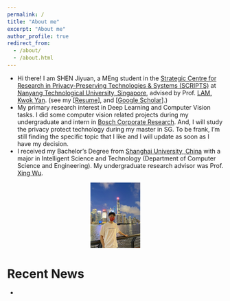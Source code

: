 ```yaml
---
permalink: /
title: "About me"
excerpt: "About me"
author_profile: true
redirect_from: 
  - /about/
  - /about.html
---
```


* Hi there! I am SHEN Jiyuan, a MEng student in the [Strategic Centre for Research in Privacy-Preserving Technologies & Systems (SCRIPTS)](https://www.ntu.edu.sg/scripts/home) at [Nanyang Technological University, Singapore](https://www.ntu.edu.sg/index), advised by Prof. [LAM, Kwok Yan](https://personal.ntu.edu.sg/kwokyan.lam/). (see my [[Resume]()], and [[Google Scholar]()].)
* My primary research interest in Deep Learning and Computer Vision tasks. I did some computer vision related projects during my undergraduate and intern in [Bosch Corporate Research](https://www.bosch.com/). And, I will study the privacy protect technology during my master in SG. To be frank, I’m still finding the specific topic that I like and I will update as soon as I have my decision.
* I received my Bachelor’s Degree from [Shanghai University, China](https://www.shu.edu.cn/) with a major in Intelligent Science and Technology (Department of Computer Science and Engineering). My undergraduate research advisor was Prof. [Xing Wu](https://scholar.google.com/citations?user=rRQ_BQIAAAAJ&hl=en).


<center><img src="../images/life_img.JPG" style="zoom: 15%;" /></center>

# Recent News
* 
